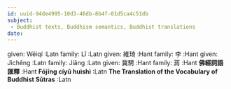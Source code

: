 ```yaml
---
id: uuid-94de4995-10d3-46db-8b4f-01d5ca4c51db
subject: 
 - Buddhist texts, Buddhism semantics, Buddhist translations
date: 
---
```


given: Wéiqí :Latn
family: Lǐ :Latn
given: 維琦 :Hant
family: 李 :Hant
given: Jìchěng :Latn
family: Jiǎng :Latn
given: 冀騁 :Hant
family: 蔣 :Hant
**佛經詞語匯釋** :Hant
**Fójīng cíyǔ huìshì** :Latn
**The Translation of the Vocabulary of Buddhist Sūtras** :Latn
